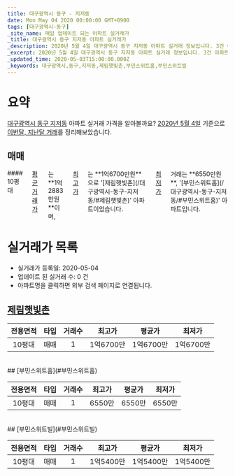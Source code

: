 ```yaml
---
title: 대구광역시 동구 - 지저동
date: Mon May 04 2020 00:00:00 GMT+0900
tags: [대구광역시-동구]
_site_name: 매일 업데이트 되는 아파트 실거래가
_title: 대구광역시 동구 지저동 아파트 실거래가
_description: 2020년 5월 4일 대구광역시 동구 지저동 아파트 실거래 정보입니다. 3건 아파트 정보가 있습니다.
_excerpt: 2020년 5월 4일 대구광역시 동구 지저동 아파트 실거래 정보입니다. 3건 아파트 정보가 있습니다.
_updated_time: 2020-05-03T15:00:00.000Z
_keywords: 대구광역시,동구,지저동,제림햇빛촌,부민스위트홈,부민스위트빌
---
```





# 요약
<ins>대구광역시 동구 지저동</ins> 아파트 실거래 가격을 알아볼까요? <ins>2020년 5월 4일</ins> 기준으로 <ins>이번달, 지난달 거래</ins>를 정리해보았습니다.

## 매매
<div class="container">
<div class="twelve columns" markdown="1">
#### 10평대
<ins>평균 거래가</ins>는 **1억2883만원**이며, <ins>최고가</ins>는 **1억6700만원**으로 '[제림햇빛촌](/대구광역시-동구-지저동/#제림햇빛촌)' 아파트이었습니다. <ins>최저가</ins> 거래는 **6550만원**, '[부민스위트홈](/대구광역시-동구-지저동/#부민스위트홈)' 아파트입니다.
</div>
</div>



# 실거래가 목록
- 실거래가 등록일: 2020-05-04
- 업데이트 된 실거래 수: 0 건
- 아파트명을 클릭하면 외부 검색 페이지로 연결됩니다.

## [제림햇빛촌](#제림햇빛촌)

|전용면적|타입|거래수|최고가|평균가|최저가|
|:---:|:---:|:---:|:---:|:---:|:---:|
|10평대|<span class="deal-type-1">매매</span>|1|1억6700만|1억6700만|1억6700만|

<br/>
## [부민스위트홈](#부민스위트홈)

|전용면적|타입|거래수|최고가|평균가|최저가|
|:---:|:---:|:---:|:---:|:---:|:---:|
|10평대|<span class="deal-type-1">매매</span>|1|6550만|6550만|6550만|

<br/>
## [부민스위트빌](#부민스위트빌)

|전용면적|타입|거래수|최고가|평균가|최저가|
|:---:|:---:|:---:|:---:|:---:|:---:|
|10평대|<span class="deal-type-1">매매</span>|1|1억5400만|1억5400만|1억5400만|

<br/>



